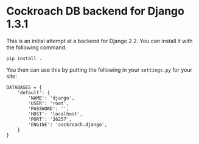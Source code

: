 # Cockroach DB backend for Django 1.3.1

This is an initial attempt at a backend for Django 2.2. You can install it with the following command: 

`pip install .`

You then can use this by putting the following in your `settings.py` for your site: 

```
DATABASES = {
    'default': {
        'NAME': 'django',
        'USER': 'root',
        'PASSWORD': '',
        'HOST': 'localhost',
        'PORT': '26257',
        'ENGINE': 'cockroach.django',
    }
}

```
